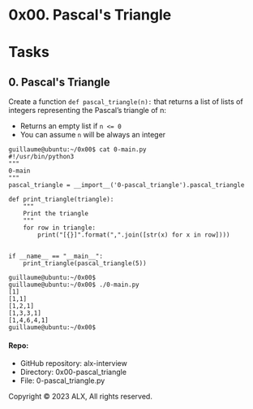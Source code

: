 # 0x00. Pascal's Triangle
# Tasks
## 0. Pascal's Triangle
Create a function `def pascal_triangle(n):` that returns a list of lists of integers representing the Pascal’s triangle of n:
* Returns an empty list if `n <= 0`
* You can assume `n` will be always an integer
```
guillaume@ubuntu:~/0x00$ cat 0-main.py
#!/usr/bin/python3
"""
0-main
"""
pascal_triangle = __import__('0-pascal_triangle').pascal_triangle

def print_triangle(triangle):
    """
    Print the triangle
    """
    for row in triangle:
        print("[{}]".format(",".join([str(x) for x in row])))


if __name__ == "__main__":
    print_triangle(pascal_triangle(5))

guillaume@ubuntu:~/0x00$ 
guillaume@ubuntu:~/0x00$ ./0-main.py
[1]
[1,1]
[1,2,1]
[1,3,3,1]
[1,4,6,4,1]
guillaume@ubuntu:~/0x00$
```
#### Repo:
* GitHub repository: alx-interview
* Directory: 0x00-pascal_triangle
* File: 0-pascal_triangle.py
   
Copyright © 2023 ALX, All rights reserved.
